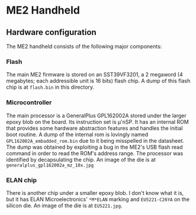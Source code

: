 # ME2 Handheld

## Hardware configuration

The ME2 handheld consists of the following major components:

### Flash

The main ME2 firmware is stored on an SST39VF3201, a 2 megaword (4 megabytes; each addressible unit is 16 bits) flash chip. A dump of this flash chip is at `flash.bin` in this directory.

### Microcontroller

The main processor is a GeneralPlus GPL162002A stored under the larger epoxy blob on the board. Its instruction set is µ'nSP. It has an internal ROM that provides some hardware abstraction features and handles the initial boot routine. A dump of the internal rom is lovingly named `GPL162002A_embadded_rom.bin` due to it being misspelled in the datasheet. The dump was obtained by exploiting a bug in the ME2's USB flash read command in order to read the ROM's address range. The processor was identified by decapsulating the chip. An image of the die is at `generalplus_gpl162002a_mz_10x.jpg`

### ELAN chip

There is another chip under a smaller epoxy blob. I don't know what it is, but it has ELAN Microelectronics' `*M*ELAN` marking and `EU5221-C26YA` on the silicon die. An image of the die is at `EU5221.jpg`.
